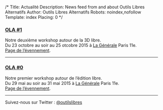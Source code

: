 /*
Title: Actualité
Description: News feed from and about Outils Libres Alternatifs
Author: Outils Libres Alternatifs
Robots: noindex,nofollow
Template: index
Placing: 0
*/

### [OLA #1](http://outilslibresalternatifs.org/ola1)

Notre deuxième workshop autour de la 3D libre.  
Du 23 octobre au soir au 25 otcobre 2015 à [La Générale](http://www.lagenerale.fr/) Paris 11e.  
[Page de l’évennement](http://outilslibresalternatifs.org/ola1).

---

### [OLA #0](http://outilslibresalternatifs.org/ola0)

Notre premier workshop autour de l’édition libre.  
Du 29 mai au soir au 31 mai 2015 à [La Générale](http://www.lagenerale.fr/) Paris 11e.  
[Page de l’évennement](http://outilslibresalternatifs.org/ola0).

---

Suivez-nous sur Twitter : [@outilslibres](https://twitter.com/outilslibres)
